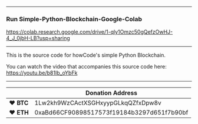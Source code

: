 -------------------------
### Run Simple-Python-Blockchain-Google-Colab

https://colab.research.google.com/drive/1-qly1Omzc50gQefzOwHJ-4_J_0jbH-LB?usp=sharing

-------------------------

This is the source code for howCode's simple Python Blockchain.

You can watch the video that accompanies this source code here: https://youtu.be/b81Ib_oYbFk

----

|  | Donation Address |
| --- | --- |
| ♥ __BTC__ | 1Lw2kh9WzCActXSGHxyypGLkqQZfxDpw8v |
| ♥ __ETH__ | 0xaBd66CF90898517573f19184b3297d651f7b90bf |
